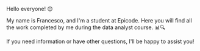 Hello everyone! 😊

My name is Francesco, and I'm a student at Epicode. 
Here you will find all the work completed by me during the data analyst course. 📊🔍

If you need information or have other questions, I'll be happy to assist you!
